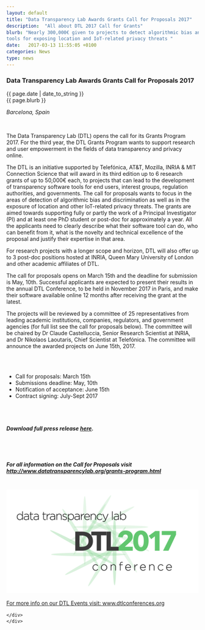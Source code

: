 ```yaml
---
layout: default
title: "Data Transparency Lab Awards Grants Call for Proposals 2017"
description:  "All about DTL 2017 Call for Grants"
blurb: "Nearly 300,000€ given to projects to detect algorithmic bias and discrimination, 
tools for exposing location and IoT-related privacy threats "
date:   2017-03-13 11:55:05 +0100
categories: News
type: news
---
```


<div class="post-container">
<h3>Data Transparency Lab Awards Grants Call for Proposals 2017</h3> 


<div class="post-date">
{{ page.date | date_to_string }}
</div>

<div class="blurb">
{{ page.blurb }}
</div>

<div class="post-body">
<p>
<span style="font-style:italic;">Barcelona, Spain </span></p>

 
 <br>

<p>The Data Transparency Lab (DTL) opens the call for its Grants Program 2017. For the third year, the DTL Grants Program wants to support research and user empowerment in the fields of data transparency and privacy online. </p>

<p>The DTL is an initiative supported by Telefónica, AT&T, Mozilla, INRIA & MIT Connection Science that will award in its third edition up to 6 research grants of up to 50,000€ each, to projects that can lead to the development of transparency software tools for end users, interest groups, regulation authorities, and governments. The call for proposals wants to focus in the areas of detection of algorithmic bias and discrimination as well as in the exposure of location and other IoT-related privacy threats. The grants are aimed towards supporting fully or partly the work of a Principal Investigator (PI) and at least one PhD student or post-doc for approximately a year. All the applicants need to clearly describe what their software tool can do, who can benefit from it, what is the novelty and technical excellence of the proposal and justify their expertise in that area.</p>

<p>For research projects with a longer scope and horizon, DTL will also offer up to 3 post-doc positions hosted at INRIA, Queen Mary University of London and other academic affiliates of DTL. </p>

<p>The call for proposals opens on March 15th and the deadline for submission is May, 10th. Successful applicants are expected to present their results in the annual DTL Conference, to be held in November 2017 in Paris, and make their software available online 12 months after receiving the grant at the latest. 	
</p>

<p>The projects will be reviewed by a committee of 25 representatives from leading academic institutions, companies, regulators, and government agencies (for full list see the call for proposals below). The committee will be chaired by Dr Claude Castelluccia, Senior Research Scientist at INRIA, and Dr Nikolaos Laoutaris, Chief Scientist at Telefónica. The committee will announce the awarded projects on June 15th, 2017. </p>
<br>
<br>

 <div class="well">
<ul>
<li>Call for proposals: March 15th</li>
<li>Submissions deadline: May, 10th</li>
<li>Notification of acceptance: June 15th</li>
<li>Contract signing: July-Sept 2017 </li>

</ul>
</div>
<br>
<br>

<h5>Download full press release <a href="/docs/cfp2017.pdf">here</a>.</h5>
<br>
<br>
<h5>For all information on the Call for Proposals visit <a href="http://www.datatransparencylab.org/grants-program.html">http://www.datatransparencylab.org/grants-program.html</a></h5>

<br>
<div class="row">
	<div class="col-sm-12"> 
				<!-- link a la imagen -->
		<a href="http://dtlconferences.org/" target="_blank"><img class="img-responsive" title="" src="/images/dtl2017.png"></a>		
		 <p><a href="http://dtlconferences.org/" target="_blank">For more info on our DTL Events visit: www.dtlconferences.org</a></p>

	</div>
	</div>



<!-- close post body -->
</div>
</div>
